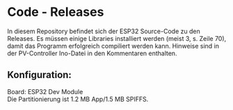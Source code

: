 # Code - Releases #
In diesem Repository befindet sich der ESP32 Source-Code zu den Releases.
Es müssen einige Libraries installiert werden (meist 3, s. Zeile 70), damit das Programm erfolgreich compiliert werden kann. Hinweise sind in der PV-Controller Ino-Datei in den Kommentaren enthalten.

## Konfiguration: ##
Board: ESP32 Dev Module  
Die Partitionierung ist 1.2 MB App/1.5 MB SPIFFS.  
